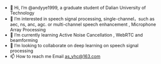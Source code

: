 - 👋 Hi, I’m @andyye1999, a graduate student of Dalian University of Technology
- 👀 I’m interested in speech signal processing, single-channel，such as aec, ns, anc, agc. or multi-channel speech enhancement , Microphone Array Processing 
- 🌱 I’m currently learning Active Noise Cancellation , WebRTC and beamforming
- 💞️ I’m looking to collaborate on deep learning on speech signal processing
- 📫 How to reach me Email as_yhc@163.com

<!---
andyye1999/andyye1999 is a ✨ special ✨ repository because its `README.md` (this file) appears on your GitHub profile.
You can click the Preview link to take a look at your changes.
--->
